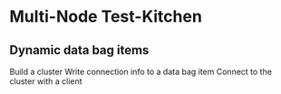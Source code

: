 # Multi-Node Test-Kitchen

## Dynamic data bag items

Build a cluster
Write connection info to a data bag item
Connect to the cluster with a client
